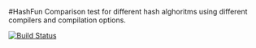 #HashFun
Comparison test for different hash alghoritms using different compilers and compilation options.

[![Build Status](https://travis-ci.org/vanklompf/HashFun.svg?branch=master)](https://travis-ci.org/vanklompf/HashFun)